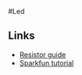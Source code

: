 #Led

## Links

 - [Resistor guide](http://www.resistorguide.com/resistor-for-led/)
 - [Sparkfun tutorial](https://learn.sparkfun.com/tutorials/light-emitting-diodes-leds)
